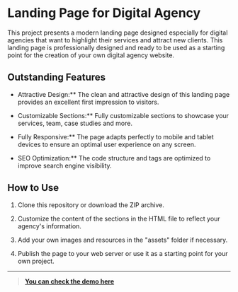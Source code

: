 
#  Landing Page for Digital Agency

This project presents a modern landing page designed especially for digital agencies that want to highlight their services and attract new clients. This landing page is professionally designed and ready to be used as a starting point for the creation of your own digital agency website.

##  Outstanding Features

- Attractive Design:** The clean and attractive design of this landing page provides an excellent first impression to visitors.

- Customizable Sections:** Fully customizable sections to showcase your services, team, case studies and more.  

- Fully Responsive:** The page adapts perfectly to mobile and tablet devices to ensure an optimal user experience on any screen.

- SEO Optimization:** The code structure and tags are optimized to improve search engine visibility.


##  How to Use

1. Clone this repository or download the ZIP archive.

2. Customize the content of the sections in the HTML file to reflect your agency's information.

3. Add your own images and resources in the "assets" folder if necessary.

4. Publish the page to your web server or use it as a starting point for your own project.
  
---

> [**You can check the demo  here**]()


